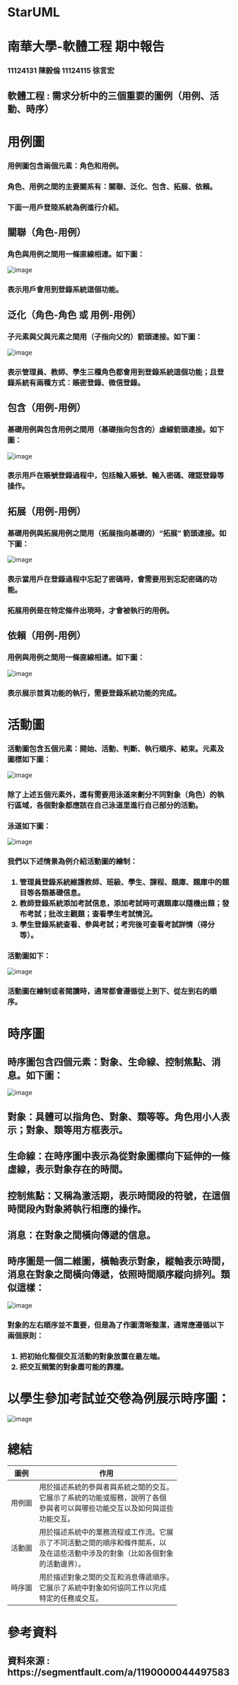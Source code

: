 # StarUML
# 南華大學-軟體工程 期中報告
<h3>11124131 陳毅倫 11124115 徐言宏<h3>
<h2>軟體工程 : 需求分析中的三個重要的圖例（用例、活動、時序）</h2>

<h1> 用例圖</h1>
<h3>用例圖包含兩個元素：角色和用例。</h3>
  
<h3>角色、用例之間的主要關系有：關聯、泛化、包含、拓展、依賴。</h3>
  
<h3>下面一用戶登陸系統為例進行介紹。</h3>

<h2> 關聯（角色-用例）</h2>
<h3>角色與用例之間用一條直線相連。如下圖：</h3>

![image](https://github.com/Yuexiaisnothere/staruml_software/blob/main/1.png)

<h3>表示用戶會用到登錄系統這個功能。</h3>

<h2>泛化（角色-角色 或 用例-用例）</h2>
<h3>子元素與父與元素之間用（子指向父的）箭頭連接。如下圖：</h3>

![image](https://github.com/Yuexiaisnothere/staruml_software/blob/main/2.png)

<h3>表示管理員、教師、學生三種角色都會用到登錄系統這個功能；且登錄系統有兩種方式：賬密登錄、微信登錄。</h3>

<h2> 包含（用例-用例）</h2>
<h3>基礎用例與包含用例之間用（基礎指向包含的）虛線箭頭連接。如下圖：</h3>

![image](https://github.com/Yuexiaisnothere/staruml_software/blob/main/3.png)

<h3>表示用戶在賬號登錄過程中，包括輸入賬號、輸入密碼、確認登錄等操作。</h3>

<h2> 拓展（用例-用例）</h2>
<h3>基礎用例與拓展用例之間用（拓展指向基礎的）“拓展” 箭頭連接。如下圖：</h3>

![image](https://github.com/Yuexiaisnothere/staruml_software/blob/main/4.png)

<h3>表示當用戶在登錄過程中忘記了密碼時，會需要用到忘記密碼的功能。</h3>
<h3>拓展用例是在特定條件出現時，才會被執行的用例。</h3>

<h2> 依賴（用例-用例）</h2>
<h3>用例與用例之間用一條直線相連。如下圖：</h3>

![image](https://github.com/Yuexiaisnothere/staruml_software/blob/main/5.png)

<h3>表示展示首頁功能的執行，需要登錄系統功能的完成。</h3>

<h1>活動圖</h1>
<h3>活動圖包含五個元素：開始、活動、判斷、執行順序、結束。元素及圖標如下圖：</h3>

![image](https://github.com/Yuexiaisnothere/staruml_software/blob/main/6.png)

<h3>除了上述五個元素外，還有需要用泳道來劃分不同對象（角色）的執行區域，各個對象都應該在自己泳道里進行自己部分的活動。</h3>
<h3>泳道如下圖：</h3>

![image](https://github.com/Yuexiaisnothere/staruml_software/blob/main/7.png)

<h3>我們以下述情景為例介紹活動圖的繪制：<h3>

1. 管理員登錄系統維護教師、班級、學生、課程、題庫、題庫中的題目等各類基礎信息。
2. 教師登錄系統添加考試信息，添加考試時可選題庫以隨機出題；發布考試；批改主觀題；查看學生考試情況。
3. 學生登錄系統查看、參與考試；考完後可查看考試詳情（得分等）。
<h3>活動圖如下：</h3>

![image](https://github.com/Yuexiaisnothere/staruml_software/blob/main/8.png)

<h3>活動圖在繪制或者閱讀時，通常都會遵循從上到下、從左到右的順序。</h3>

<h1>時序圖</h1>

<h2>時序圖包含四個元素：對象、生命線、控制焦點、消息。如下圖：</h2>

![image](https://github.com/Yuexiaisnothere/staruml_software/blob/main/9.png)

<h2>對象：具體可以指角色、對象、類等等。角色用小人表示；對象、類等用方框表示。</h2>
<h2>生命線：在時序圖中表示為從對象圖標向下延伸的一條虛線，表示對象存在的時間。</h2>
<h2>控制焦點：又稱為激活期，表示時間段的符號，在這個時間段內對象將執行相應的操作。</h2>
<h2>消息：在對象之間橫向傳遞的信息。</h2>
<h2>時序圖是一個二維圖，橫軸表示對象，縱軸表示時間，消息在對象之間橫向傳遞，依照時間順序縱向排列。類似這樣：</h2>

![image](https://github.com/Yuexiaisnothere/staruml_software/blob/main/9.png)

<h3>對象的左右順序並不重要，但是為了作圖清晰整潔，通常應遵循以下兩個原則：<h3>

1. 把初始化整個交互活動的對象放置在最左端。 
2. 把交互頻繁的對象盡可能的靠攏。
<h1>以學生參加考試並交卷為例展示時序圖：</h1>

![image](https://github.com/Yuexiaisnothere/staruml_software/blob/main/10.png)

<h1>總結</h1>

| 圖例           | 作用           |
| -------------- | ------------- |
| 用例圖         | 用於描述系統的參與者與系統之間的交互。<br>它展示了系統的功能或服務，說明了各個<br>參與者可以與哪些功能交互以及如何與這些<br>功能交互。  |
| 活動圖         | 用於描述系統中的業務流程或工作流。它展<br>示了不同活動之間的順序和條件關系，以<br>及在這些活動中涉及的對象（比如各個對象<br>的活動邊界）。  |
| 時序圖         | 用於描述對象之間的交互和消息傳遞順序。<br>它展示了系統中對象如何協同工作以完成<br>特定的任務或交互。  |

<h1>參考資料</h1>
<h2>資料來源 : https://segmentfault.com/a/1190000044497583</h2>
